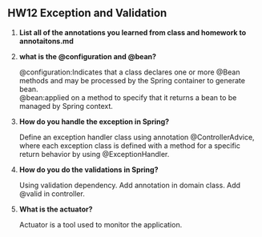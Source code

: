 ## HW12 Exception and Validation

1. **List all of the annotations you learned from class and homework to annotaitons.md**


2. **what is the @configuration and @bean?**

   @configuration:Indicates that a class declares one or more @Bean methods and may be processed by the Spring container to generate bean.  
   @bean:applied on a method to specify that it returns a bean to be managed by Spring context.




3. **How do you handle the exception in Spring?**

   Define an exception handler class using annotation @ControllerAdvice, where each exception class is defined with a method for a specific return behavior by using @ExceptionHandler.



4. **How do you do the validations in Spring?**

    Using validation dependency. Add annotation in domain class. Add @valid in controller.


5. **What is the actuator?**

   Actuator is a tool used to monitor the application.



   